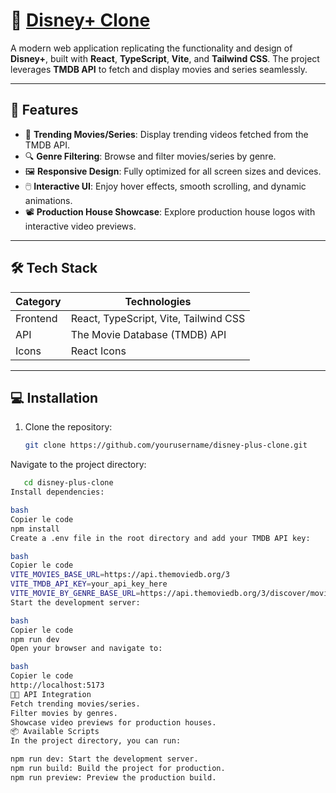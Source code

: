 # 🌟 [Disney+ Clone](https://disney-stars.netlify.app/)

A modern web application replicating the functionality and design of **Disney+**, built with **React**, **TypeScript**, **Vite**, and **Tailwind CSS**. The project leverages **TMDB API** to fetch and display movies and series seamlessly.  

---

## 🚀 **Features**

- 🎥 **Trending Movies/Series**: Display trending videos fetched from the TMDB API.
- 🔍 **Genre Filtering**: Browse and filter movies/series by genre.
- 🖼️ **Responsive Design**: Fully optimized for all screen sizes and devices.
- 🖱️ **Interactive UI**: Enjoy hover effects, smooth scrolling, and dynamic animations.
- 📽️ **Production House Showcase**: Explore production house logos with interactive video previews.

---

## 🛠️ **Tech Stack**

| **Category**   | **Technologies**                           |
|----------------|-------------------------------------------|
| Frontend       | React, TypeScript, Vite, Tailwind CSS     |
| API            | The Movie Database (TMDB) API             |
| Icons          | React Icons                               |

---

## 💻 **Installation**

1. Clone the repository:

   ```bash
   git clone https://github.com/yourusername/disney-plus-clone.git
Navigate to the project directory:

```bash
   cd disney-plus-clone
Install dependencies:

bash
Copier le code
npm install
Create a .env file in the root directory and add your TMDB API key:

bash
Copier le code
VITE_MOVIES_BASE_URL=https://api.themoviedb.org/3
VITE_TMDB_API_KEY=your_api_key_here
VITE_MOVIE_BY_GENRE_BASE_URL=https://api.themoviedb.org/3/discover/movie
Start the development server:

bash
Copier le code
npm run dev
Open your browser and navigate to:

bash
Copier le code
http://localhost:5173
🧑‍💻 API Integration
Fetch trending movies/series.
Filter movies by genres.
Showcase video previews for production houses.
📦 Available Scripts
In the project directory, you can run:

npm run dev: Start the development server.
npm run build: Build the project for production.
npm run preview: Preview the production build.

